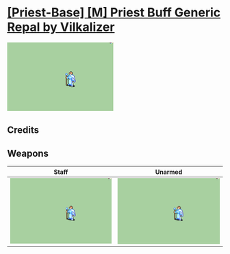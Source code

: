 # [\[Priest-Base\] \[M\] Priest Buff Generic Repal by Vilkalizer](./)

<img src="./7.%20Staff/Staff_000.png" alt="[Priest-Base] [M] Priest Buff Generic Repal by Vilkalizer standing" />

## Credits



## Weapons


|Staff |Unarmed |
|  :---: | :---: |
| <img alt="Staff animation" src="./7.%20Staff/Staff.gif" /> | <img alt="Unarmed animation" src="./8.%20Unarmed/Unarmed.gif" /> |

